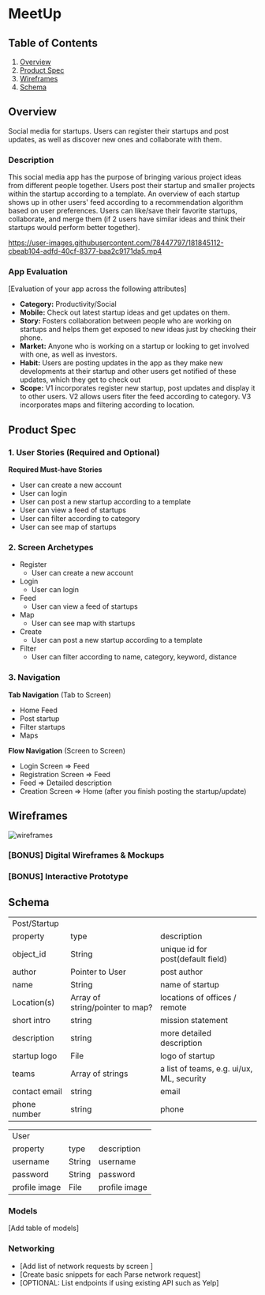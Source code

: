# MeetUp

## Table of Contents
1. [Overview](#Overview)
1. [Product Spec](#Product-Spec)
1. [Wireframes](#Wireframes)
2. [Schema](#Schema)

## Overview
Social media for startups. Users can register their startups and post updates, as well as discover new ones and collaborate with them.

### Description
This social media app has the purpose of bringing various project ideas from different people together. Users post their startup and smaller projects within the startup according to a template. An overview of each startup shows up in other users' feed according to a recommendation algorithm based on user preferences. Users can like/save their favorite startups, collaborate, and merge them (if 2 users have similar ideas and think their startups would perform better together).


https://user-images.githubusercontent.com/78447797/181845112-cbeab104-adfd-40cf-8377-baa2c9171da5.mp4


### App Evaluation
[Evaluation of your app across the following attributes]
- **Category:** Productivity/Social
- **Mobile:** Check out latest startup ideas and get updates on them.
- **Story:** Fosters collaboration between people who are working on startups and helps them get exposed to new ideas just by checking their phone.
- **Market:** Anyone who is working on a startup or looking to get involved with one, as well as investors.
- **Habit:** Users are posting updates in the app as they make new developments at their startup and other users get notified of these updates, which they get to check out
- **Scope:** V1 incorporates register new startup, post updates and display it to other users. V2 allows users fiter the feed according to category. V3 incorporates maps and filtering according to location.

## Product Spec

### 1. User Stories (Required and Optional)

**Required Must-have Stories**

* User can create a new account
* User can login
* User can post a new startup according to a template
* User can view a feed of startups
* User can filter according to category
* User can see map of startups

### 2. Screen Archetypes

* Register
   * User can create a new account
* Login
   * User can login
* Feed
  * User can view a feed of startups
* Map
  * User can see map with startups
* Create
  * User can post a new startup according to a template
* Filter
  * User can filter according to name, category, keyword, distance


### 3. Navigation

**Tab Navigation** (Tab to Screen)

* Home Feed
* Post startup
* Filter startups
* Maps

**Flow Navigation** (Screen to Screen)

* Login Screen => Feed
* Registration Screen => Feed
* Feed => Detailed description
* Creation Screen => Home (after you finish posting the startup/update)

## Wireframes
![wireframes](https://user-images.githubusercontent.com/78447797/173667467-959d6cf3-1b66-4e83-a2a9-21942dbdf2a1.jpeg)

### [BONUS] Digital Wireframes & Mockups

### [BONUS] Interactive Prototype

## Schema 

<table>
  <tr>
   <td>Post/Startup
   </td>
   <td>
   </td>
   <td>
   </td>
  </tr>
  <tr>
   <td>property
   </td>
   <td>type
   </td>
   <td>description
   </td>
  </tr>
  <tr>
   <td>object_id
   </td>
   <td>String
   </td>
   <td>unique id for post(default field)
   </td>
  </tr>
  <tr>
   <td>author
   </td>
   <td>Pointer to User
   </td>
   <td>post author
   </td>
  </tr>
  <tr>
   <td>name
   </td>
   <td>String
   </td>
   <td>name of startup
   </td>
  </tr>
  <tr>
   <td>Location(s)
   </td>
   <td>Array of string/pointer to map?
   </td>
   <td>locations of offices / remote
   </td>
  </tr>
  <tr>
   <td>short intro
   </td>
   <td>string
   </td>
   <td>mission statement
   </td>
  </tr>
  <tr>
   <td>description
   </td>
   <td>string
   </td>
   <td>more detailed description
   </td>
  </tr>
  <tr>
   <td>startup logo
   </td>
   <td>File
   </td>
   <td>logo of startup
   </td>
  </tr>
  <tr>
   <td>teams
   </td>
   <td>Array of strings
   </td>
   <td>a list of teams, e.g. ui/ux, ML, security
   </td>
  </tr>
  <tr>
   <td>contact email
   </td>
   <td>string
   </td>
   <td>email
   </td>
  </tr>
  <tr>
   <td>phone number
   </td>
   <td>string
   </td>
   <td>phone
   </td>
  </tr>
</table>



<table>
  <tr>
   <td>User
   </td>
   <td>
   </td>
   <td>
   </td>
  </tr>
  <tr>
   <td>property
   </td>
   <td>type
   </td>
   <td>description
   </td>
  </tr>
  <tr>
   <td>username
   </td>
   <td>String
   </td>
   <td>username
   </td>
  </tr>
  <tr>
   <td>password
   </td>
   <td>String
   </td>
   <td>password
   </td>
  </tr>
  <tr>
   <td>profile image
   </td>
   <td>File
   </td>
   <td>profile image
   </td>
  </tr>
</table>


### Models
[Add table of models]
### Networking
- [Add list of network requests by screen ]
- [Create basic snippets for each Parse network request]
- [OPTIONAL: List endpoints if using existing API such as Yelp]
